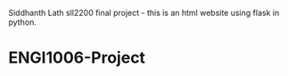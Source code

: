 Siddhanth Lath
sll2200
final project - this is an html website using flask in python.

# ENGI1006-Project
